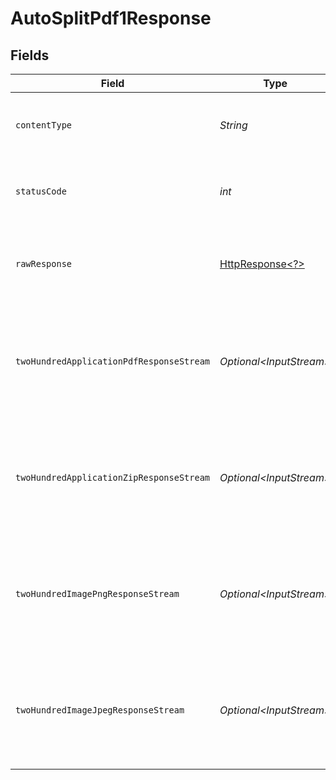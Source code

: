 # AutoSplitPdf1Response


## Fields

| Field                                                                                                                | Type                                                                                                                 | Required                                                                                                             | Description                                                                                                          |
| -------------------------------------------------------------------------------------------------------------------- | -------------------------------------------------------------------------------------------------------------------- | -------------------------------------------------------------------------------------------------------------------- | -------------------------------------------------------------------------------------------------------------------- |
| `contentType`                                                                                                        | *String*                                                                                                             | :heavy_check_mark:                                                                                                   | HTTP response content type for this operation                                                                        |
| `statusCode`                                                                                                         | *int*                                                                                                                | :heavy_check_mark:                                                                                                   | HTTP response status code for this operation                                                                         |
| `rawResponse`                                                                                                        | [HttpResponse\<?>](https://docs.oracle.com/en/java/javase/11/docs/api/java.net.http/java/net/http/HttpResponse.html) | :heavy_check_mark:                                                                                                   | Raw HTTP response; suitable for custom response parsing                                                              |
| `twoHundredApplicationPdfResponseStream`                                                                             | *Optional\<InputStream>*                                                                                             | :heavy_minus_sign:                                                                                                   | Files processed successfully. Returns single file or ZIP archive containing multiple files.                          |
| `twoHundredApplicationZipResponseStream`                                                                             | *Optional\<InputStream>*                                                                                             | :heavy_minus_sign:                                                                                                   | Files processed successfully. Returns single file or ZIP archive containing multiple files.                          |
| `twoHundredImagePngResponseStream`                                                                                   | *Optional\<InputStream>*                                                                                             | :heavy_minus_sign:                                                                                                   | Files processed successfully. Returns single file or ZIP archive containing multiple files.                          |
| `twoHundredImageJpegResponseStream`                                                                                  | *Optional\<InputStream>*                                                                                             | :heavy_minus_sign:                                                                                                   | Files processed successfully. Returns single file or ZIP archive containing multiple files.                          |